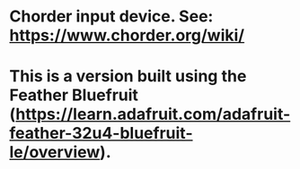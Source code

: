 # Chorder input device. See: https://www.chorder.org/wiki/
# This is a version built using the Feather Bluefruit (https://learn.adafruit.com/adafruit-feather-32u4-bluefruit-le/overview).
